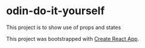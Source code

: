 # odin-do-it-yourself

This project is to show use of props and states

This project was bootstrapped with [Create React App](https://github.com/facebook/create-react-app).
